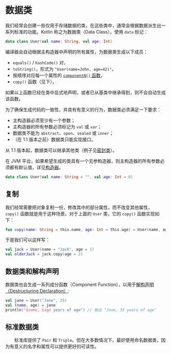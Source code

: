# 数据类

我们经常会创建一些仅用于存储数据的类，在这些类中，通常会根据数据派生出一系列标准的功能。Kotlin 称之为数据类（Data Class），使用 `data` 标记：

```kotlin
data class User(val name: String, val age: Int)
```

编译器会自动根据主构造器中声明的所有属性，为数据类生成以下成员：

- `equals()` / `hashCode()` 对，
- `toString()`，形式为 `"User(name=John, age=42)"`，
- 按顺序对应每一个属性的 [`componentN()` 函数](https://blog.nex3z.com/2017/06/12/kotlin-reference-destructuring-declarations/)，
- `copy()` 函数（见下）。

如果以上函数已经在类中显式地声明，或者已从基类中继承得到，则不会自动生成该函数。

为了确保生成代码的一致性，并具有有意义的行为，数据类必须满足一下要求：

- 主构造器必须至少有一个参数；
- 主构造器的所有参数必须标记为 `val` 或 `var`；
- 数据类不能为 `abstract`、`open`、`sealed` 或 `inner`；
- （在 1.1 版本之前）数据类只能实现接口。

从 1.1 版本起，数据类可以继承其他类（例子见[密封类](https://blog.nex3z.com/2017/06/07/kotlin-reference-sealed-classes/)）。

在 JVM 平台，如果希望生成的类具有一个无参构造器，则主构造器的所有参数必须都有默认值，详见[构造器](https://blog.nex3z.com/2017/06/04/kotlin-reference-classes-inheritance/#Constructors)。

```kotlin
data class User(val name: String = "", val age: Int = 0)
```


## 复制

我们经常需要把对象复制一份，修改其中的部分属性，而不改变其他属性，`copy()` 函数就是用于这种场景。对于上面的 `User` 类，它的 `copy()` 函数实现如下：

```kotlin
fun copy(name: String = this.name, age: Int = this.age) = User(name, age)    
```

于是我们可以这样写：

```kotlin
val jack = User(name = "Jack", age = 1)
val olderJack = jack.copy(age = 2)
```


## 数据类和解构声明

数据类也会生成一系列成分函数（Component Function），以用于[解构声明（Destructuring Declaration）](https://blog.nex3z.com/2017/06/12/kotlin-reference-destructuring-declarations/):

```kotlin
val jane = User("Jane", 35) 
val (name, age) = jane
println("$name, $age years of age") // 输出 "Jane, 35 years of age"
```


## 标准数据类

　　标准库提供了 `Pair` 和 `Triple`。但在大多数情况下，最好使用命名数据类，因为有意义的名字和属性可以提供更好的可读性。

